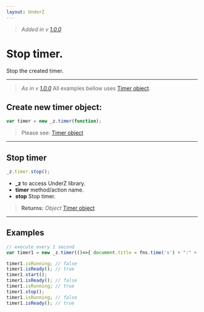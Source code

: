 ```yaml
---
layout: UnderZ
---
```

> _Added in v [1.0.0](https://github.com/mPhpMaster/UnderZ/tree/1.0.0)_

# Stop timer.
Stop the created timer.


***


> _As in v [1.0.0](https://github.com/mPhpMaster/UnderZ/tree/1.0.0)_
> All examples bellow uses [Timer object](http://hlack.xyz/UnderZ/-timer()#timer-object).

## Create new timer object:
```js
var timer = new _z.timer(function);
```
> Please see: [Timer object](http://hlack.xyz/UnderZ/-timer()#timer-object)


***


## Stop timer
```js
_z.timer.stop();
```

* **_z** to access UnderZ library.
* **timer** method/action name.
* **stop** Stop timer.

> **Returns:** _Object_ [Timer object](http://hlack.xyz/UnderZ/-timer()#timer-object)


***


## Examples

```js
// execute every 1 second
var timer1 = new _z.timer(()=>{ document.title = fns.time('s') + ":" + fns.time('m'); }, 1000);

timer1.isRunning; // false
timer1.isReady(); // true
timer1.start();
timer1.isReady(); // false
timer1.isRunning; // true
timer1.stop();
timer1.isRunning; // false
timer1.isReady(); // true
```
